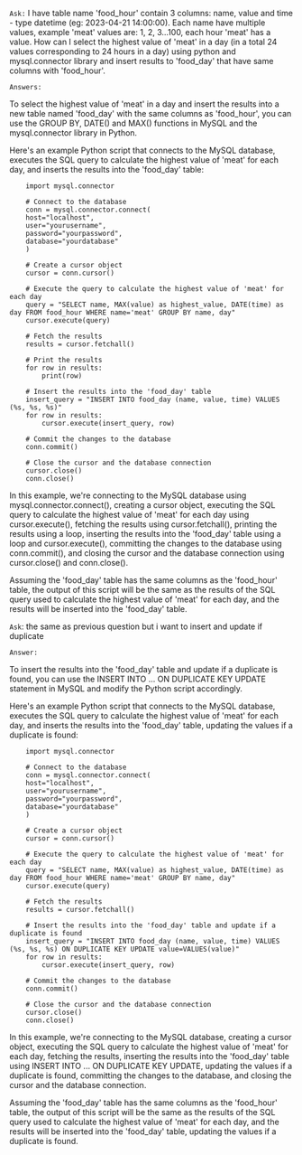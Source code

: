 `Ask:` I have table name 'food_hour' contain 3 columns: name, value and time - type datetime (eg: 2023-04-21 14:00:00). Each name have multiple values, example 'meat'  values are: 1, 2, 3...100, each hour 'meat' has a value. How can I select the highest value of 'meat' in a day (in a total 24 values corresponding to 24 hours in a day) using python  and mysql.connector library and insert results to 'food_day' that have same columns with 'food_hour'. 

`Answers:`

To select the highest value of 'meat' in a day and insert the results into a new table named 'food_day' with the same columns as 'food_hour', you can use the GROUP BY, DATE() and MAX() functions in MySQL and the mysql.connector library in Python.

Here's an example Python script that connects to the MySQL database, executes the SQL query to calculate the highest value of 'meat' for each day, and inserts the results into the 'food_day' table:

        import mysql.connector

        # Connect to the database
        conn = mysql.connector.connect(
        host="localhost",
        user="yourusername",
        password="yourpassword",
        database="yourdatabase"
        )

        # Create a cursor object
        cursor = conn.cursor()

        # Execute the query to calculate the highest value of 'meat' for each day
        query = "SELECT name, MAX(value) as highest_value, DATE(time) as day FROM food_hour WHERE name='meat' GROUP BY name, day"
        cursor.execute(query)

        # Fetch the results
        results = cursor.fetchall()

        # Print the results
        for row in results:
            print(row)

        # Insert the results into the 'food_day' table
        insert_query = "INSERT INTO food_day (name, value, time) VALUES (%s, %s, %s)"
        for row in results:
            cursor.execute(insert_query, row)

        # Commit the changes to the database
        conn.commit()

        # Close the cursor and the database connection
        cursor.close()
        conn.close()

In this example, we're connecting to the MySQL database using mysql.connector.connect(), creating a cursor object, executing the SQL query to calculate the highest value of 'meat' for each day using cursor.execute(), fetching the results using cursor.fetchall(), printing the results using a loop, inserting the results into the 'food_day' table using a loop and cursor.execute(), committing the changes to the database using conn.commit(), and closing the cursor and the database connection using cursor.close() and conn.close().

Assuming the 'food_day' table has the same columns as the 'food_hour' table, the output of this script will be the same as the results of the SQL query used to calculate the highest value of 'meat' for each day, and the results will be inserted into the 'food_day' table.

`Ask`: the same  as previous question but i want to insert and update if duplicate

`Answer:`

To insert the results into the 'food_day' table and update if a duplicate is found, you can use the INSERT INTO ... ON DUPLICATE KEY UPDATE statement in MySQL and modify the Python script accordingly.

Here's an example Python script that connects to the MySQL database, executes the SQL query to calculate the highest value of 'meat' for each day, and inserts the results into the 'food_day' table, updating the values if a duplicate is found:

        import mysql.connector

        # Connect to the database
        conn = mysql.connector.connect(
        host="localhost",
        user="yourusername",
        password="yourpassword",
        database="yourdatabase"
        )

        # Create a cursor object
        cursor = conn.cursor()

        # Execute the query to calculate the highest value of 'meat' for each day
        query = "SELECT name, MAX(value) as highest_value, DATE(time) as day FROM food_hour WHERE name='meat' GROUP BY name, day"
        cursor.execute(query)

        # Fetch the results
        results = cursor.fetchall()

        # Insert the results into the 'food_day' table and update if a duplicate is found
        insert_query = "INSERT INTO food_day (name, value, time) VALUES (%s, %s, %s) ON DUPLICATE KEY UPDATE value=VALUES(value)"
        for row in results:
            cursor.execute(insert_query, row)

        # Commit the changes to the database
        conn.commit()

        # Close the cursor and the database connection
        cursor.close()
        conn.close()

In this example, we're connecting to the MySQL database, creating a cursor object, executing the SQL query to calculate the highest value of 'meat' for each day, fetching the results, inserting the results into the 'food_day' table using INSERT INTO ... ON DUPLICATE KEY UPDATE, updating the values if a duplicate is found, committing the changes to the database, and closing the cursor and the database connection.

Assuming the 'food_day' table has the same columns as the 'food_hour' table, the output of this script will be the same as the results of the SQL query used to calculate the highest value of 'meat' for each day, and the results will be inserted into the 'food_day' table, updating the values if a duplicate is found.